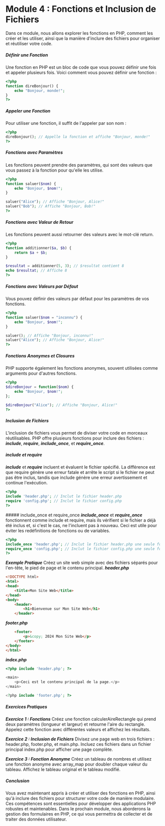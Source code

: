 # Module 4 : Fonctions et Inclusion de Fichiers
Dans ce module, nous allons explorer les fonctions en PHP, comment les créer et les utiliser, ainsi que la manière d'inclure des fichiers pour organiser et réutiliser votre code.


##### Définir une Fonction
Une fonction en PHP est un bloc de code que vous pouvez définir une fois et appeler plusieurs fois. Voici comment vous pouvez définir une fonction :

```php
<?php
function direBonjour() {
    echo "Bonjour, monde!";
}
?>
```
##### Appeler une Fonction
Pour utiliser une fonction, il suffit de l'appeler par son nom :
```php
<?php
direBonjour(); // Appelle la fonction et affiche "Bonjour, monde!"
?>
```
##### Fonctions avec Paramètres
Les fonctions peuvent prendre des paramètres, qui sont des valeurs que vous passez à la fonction pour qu'elle les utilise.
```php
<?php
function saluer($nom) {
    echo "Bonjour, $nom!";
}

saluer("Alice"); // Affiche "Bonjour, Alice!"
saluer("Bob"); // Affiche "Bonjour, Bob!"
?>
```
##### Fonctions avec Valeur de Retour
Les fonctions peuvent aussi retourner des valeurs avec le mot-clé return.
```php
<?php
function additionner($a, $b) {
    return $a + $b;
}

$resultat = additionner(5, 3); // $resultat contient 8
echo $resultat; // Affiche 8
?>
```
##### Fonctions avec Valeurs par Défaut
Vous pouvez définir des valeurs par défaut pour les paramètres de vos fonctions.
```php
<?php
function saluer($nom = "inconnu") {
    echo "Bonjour, $nom!";
}

saluer(); // Affiche "Bonjour, inconnu!"
saluer("Alice"); // Affiche "Bonjour, Alice!"
?>
```
##### Fonctions Anonymes et Closures
PHP supporte également les fonctions anonymes, souvent utilisées comme arguments pour d'autres fonctions.
```php
<?php
$direBonjour = function($nom) {
    echo "Bonjour, $nom!";
};

$direBonjour("Alice"); // Affiche "Bonjour, Alice!"
?>
```
##### Inclusion de Fichiers
L'inclusion de fichiers vous permet de diviser votre code en morceaux réutilisables. PHP offre plusieurs fonctions pour inclure des fichiers : ***include***, ***require***, ***include_once***, et ***require_once***.

##### include et require
***include*** et ***require*** incluent et évaluent le fichier spécifié. La différence est que require génère une erreur fatale et arrête le script si le fichier ne peut pas être inclus, tandis que include génère une erreur avertissement et continue l'exécution.

```php
<?php
include 'header.php'; // Inclut le fichier header.php
require 'config.php'; // Inclut le fichier config.php
?>
```
##### include_once et require_once
***include_once*** et ***require_once*** fonctionnent comme include et require, mais ils vérifient si le fichier a déjà été inclus et, si c'est le cas, ne l'incluent pas à nouveau. Ceci est utile pour éviter les redéfinitions de fonctions ou de variables.
```php
<?php
include_once 'header.php'; // Inclut le fichier header.php une seule fois
require_once 'config.php'; // Inclut le fichier config.php une seule fois
?>
```
***Exemple Pratique***
Créez un site web simple avec des fichiers séparés pour l'en-tête, le pied de page et le contenu principal.
***header.php***
```html
<!DOCTYPE html>
<html>
<head>
    <title>Mon Site Web</title>
</head>
<body>
    <header>
        <h1>Bienvenue sur Mon Site Web</h1>
    </header>
```
***footer.php***
```html
    <footer>
        <p>&copy; 2024 Mon Site Web</p>
    </footer>
</body>
</html>
```
***index.php***
```php
<?php include 'header.php'; ?>

<main>
    <p>Ceci est le contenu principal de la page.</p>
</main>

<?php include 'footer.php'; ?>
```
##### Exercices Pratiques
***Exercice 1 : Fonctions***
Créez une fonction calculerAireRectangle qui prend deux paramètres (longueur et largeur) et retourne l'aire du rectangle. Appelez cette fonction avec différentes valeurs et affichez les résultats.

***Exercice 2 : Inclusion de Fichiers***
Divisez une page web en trois fichiers : header.php, footer.php, et main.php. Incluez ces fichiers dans un fichier principal index.php pour afficher une page complète.

***Exercice 3 : Fonction Anonyme***
Créez un tableau de nombres et utilisez une fonction anonyme avec array_map pour doubler chaque valeur du tableau. Affichez le tableau original et le tableau modifié.

##### Conclusion
Vous avez maintenant appris à créer et utiliser des fonctions en PHP, ainsi qu'à inclure des fichiers pour structurer votre code de manière modulaire. Ces compétences sont essentielles pour développer des applications PHP robustes et maintenables. Dans le prochain module, nous aborderons la gestion des formulaires en PHP, ce qui vous permettra de collecter et de traiter des données utilisateur.